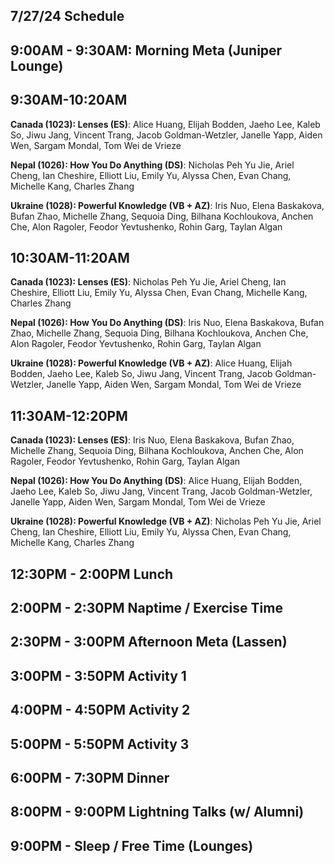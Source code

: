 ## 7/27/24 Schedule

## 9:00AM - 9:30AM: Morning Meta (Juniper Lounge)

## 9:30AM-10:20AM

**Canada (1023): Lenses (ES)**: Alice Huang, Elijah Bodden, Jaeho Lee, Kaleb So, Jiwu Jang, Vincent Trang, Jacob Goldman-Wetzler, Janelle Yapp, Aiden Wen, Sargam Mondal, Tom Wei de Vrieze

**Nepal (1026): How You Do Anything (DS)**: Nicholas Peh Yu Jie, Ariel Cheng, Ian Cheshire, Elliott Liu, Emily Yu, Alyssa Chen, Evan Chang, Michelle Kang, Charles Zhang

**Ukraine (1028): Powerful Knowledge (VB + AZ)**: Iris Nuo, Elena Baskakova, Bufan Zhao, Michelle Zhang, Sequoia Ding, Bilhana Kochloukova, Anchen Che, Alon Ragoler, Feodor Yevtushenko, Rohin Garg, Taylan Algan

## 10:30AM-11:20AM

**Canada (1023): Lenses (ES)**: Nicholas Peh Yu Jie, Ariel Cheng, Ian Cheshire, Elliott Liu, Emily Yu, Alyssa Chen, Evan Chang, Michelle Kang, Charles Zhang

**Nepal (1026): How You Do Anything (DS)**: Iris Nuo, Elena Baskakova, Bufan Zhao, Michelle Zhang, Sequoia Ding, Bilhana Kochloukova, Anchen Che, Alon Ragoler, Feodor Yevtushenko, Rohin Garg, Taylan Algan

**Ukraine (1028): Powerful Knowledge (VB + AZ)**: Alice Huang, Elijah Bodden, Jaeho Lee, Kaleb So, Jiwu Jang, Vincent Trang, Jacob Goldman-Wetzler, Janelle Yapp, Aiden Wen, Sargam Mondal, Tom Wei de Vrieze

## 11:30AM-12:20PM

**Canada (1023): Lenses (ES)**: Iris Nuo, Elena Baskakova, Bufan Zhao, Michelle Zhang, Sequoia Ding, Bilhana Kochloukova, Anchen Che, Alon Ragoler, Feodor Yevtushenko, Rohin Garg, Taylan Algan

**Nepal (1026): How You Do Anything (DS)**: Alice Huang, Elijah Bodden, Jaeho Lee, Kaleb So, Jiwu Jang, Vincent Trang, Jacob Goldman-Wetzler, Janelle Yapp, Aiden Wen, Sargam Mondal, Tom Wei de Vrieze

**Ukraine (1028): Powerful Knowledge (VB + AZ)**: Nicholas Peh Yu Jie, Ariel Cheng, Ian Cheshire, Elliott Liu, Emily Yu, Alyssa Chen, Evan Chang, Michelle Kang, Charles Zhang


## 12:30PM - 2:00PM Lunch
## 2:00PM - 2:30PM Naptime / Exercise Time
## 2:30PM - 3:00PM Afternoon Meta (Lassen)
## 3:00PM - 3:50PM Activity 1
## 4:00PM - 4:50PM Activity 2
## 5:00PM - 5:50PM Activity 3
## 6:00PM - 7:30PM Dinner
## 8:00PM - 9:00PM Lightning Talks (w/ Alumni)
## 9:00PM - Sleep / Free Time (Lounges)